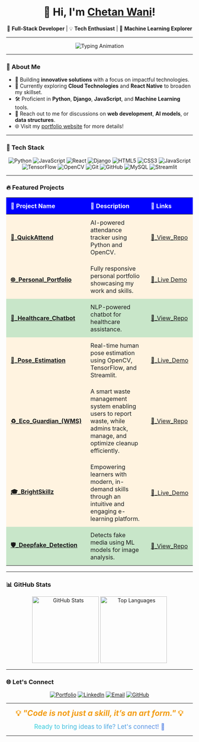 

<h1 align="center">👋 Hi, I'm <a href="https://wani-chetan-999.github.io/Personal-Portfolio/" target="_blank">Chetan Wani</a>!</h1>  
<p align="center">
  🚀 <b>Full-Stack Developer</b> | 💡 <b>Tech Enthusiast</b> | 🤖 <b>Machine Learning Explorer</b>
</p>  

---

<div align="center">
  <img src="https://readme-typing-svg.demolab.com?font=Fira+Code&size=24&duration=2500&pause=500&color=36BCF7&center=true&vCenter=true&width=600&lines=%F0%9F%9A%80+Code+Dreamer+%26+Builder;%E2%9A%A1+Full-Stack+Developer;%F0%9F%A4%96+AI+%26+ML+Explorer;%F0%9F%8C%B1+Lifelong+Learner;%F0%9F%92%A1+Tech+Enthusiast" alt="Typing Animation" />
</div>


---

### 🌟 About Me  

- 🔭 Building **innovative solutions** with a focus on impactful technologies.  
- 🌱 Currently exploring **Cloud Technologies** and **React Native** to broaden my skillset.  
- 🛠️ Proficient in **Python**, **Django**, **JavaScript**, and **Machine Learning** tools.  
- 💬 Reach out to me for discussions on **web development**, **AI models**, or **data structures**.  
- 🌐 Visit my [portfolio website](https://chetandev999.netlify.app) for more details!  

---

### 🚀 Tech Stack  

<p align="center">
  <img src="https://img.shields.io/badge/Python-%233776AB.svg?style=for-the-badge&logo=python&logoColor=white" alt="Python"/>
  
  <img src="https://img.shields.io/badge/JavaScript-%23F7DF1E.svg?style=for-the-badge&logo=javascript&logoColor=black" alt="JavaScript"/>
  <img src="https://img.shields.io/badge/React-%2361DAFB.svg?style=for-the-badge&logo=react&logoColor=black" alt="React"/>
  <img src="https://img.shields.io/badge/Django-%23092E20.svg?style=for-the-badge&logo=django&logoColor=white" alt="Django"/>
  <img src="https://img.shields.io/badge/HTML5-%23E34F26.svg?style=for-the-badge&logo=html5&logoColor=white" alt="HTML5"/>
  <img src="https://img.shields.io/badge/CSS3-%231572B6.svg?style=for-the-badge&logo=css3&logoColor=white" alt="CSS3"/>
   <img src="https://img.shields.io/badge/Php-%23F7DF1E.svg?style=for-the-badge&logo=javascript&logoColor=black" alt="JavaScript"/>
  <img src="https://img.shields.io/badge/TensorFlow-%23FF6F00.svg?style=for-the-badge&logo=tensorflow&logoColor=white" alt="TensorFlow"/>
  <img src="https://img.shields.io/badge/OpenCV-%235C3EE8.svg?style=for-the-badge&logo=opencv&logoColor=white" alt="OpenCV"/>
  <img src="https://img.shields.io/badge/Git-%23F05033.svg?style=for-the-badge&logo=git&logoColor=white" alt="Git"/>
  <img src="https://img.shields.io/badge/GitHub-%23181717.svg?style=for-the-badge&logo=github&logoColor=white" alt="GitHub"/>
  <img src="https://img.shields.io/badge/MySQL-%234477A1.svg?style=for-the-badge&logo=mysql&logoColor=white" alt="MySQL"/>
  <img src="https://img.shields.io/badge/Streamlit-%23FF4B4B.svg?style=for-the-badge&logo=streamlit&logoColor=white" alt="Streamlit"/>
</p>  

---

### 🔥 Featured Projects  

<table style="width: 100%; border-collapse: collapse; text-align: left; table-layout: auto;">
  <thead style="background-color: blue; color: white;">
    <tr>
      <th style="padding: 12px; white-space: nowrap;">🌟 Project Name</th>
      <th style="padding: 12px;">📝 Description</th>
      <th style="padding: 12px; white-space: nowrap;">🔗 Links</th>
    </tr>
  </thead>
  <tbody>
    <tr style="background-color: #fff3e0;">
      <td style="padding: 12px; font-weight: bold; white-space: nowrap; text-decoration: none;"><a href="https://github.com/Chetan99999/QuickAttend.git" target="_blank">🎯_QuickAttend</a></td>
      <td style="padding: 12px;">AI-powered attendance tracker using Python and OpenCV.</td>
      <td style="padding: 12px; white-space: nowrap;"><a href="https://github.com/Chetan99999/QuickAttend.git" target="_blank">🔗_View_Repo</a></td>
    </tr>
    <tr style="background-color: #fff3e0;">
      <td style="padding: 12px; font-weight: bold; white-space: nowrap;"><a href="https://github.com/Chetan99999/Personal-Portfolio" target="_blank">🌐_Personal_Portfolio</a></td>
      <td style="padding: 12px;">Fully responsive personal portfolio showcasing my work and skills.</td>
      <td style="padding: 12px; white-space: nowrap;"><a href="https://chetandev999.netlify.app" target="_blank">🔗_Live Demo</a></td>
    </tr>
    <tr style="background-color: #c8e6c9;">
      <td style="padding: 12px; font-weight: bold; white-space: nowrap;"><a href="https://github.com/Chetan99999/Healthcare_Chatbot" target="_blank">🤖_Healthcare_Chatbot</a></td>
      <td style="padding: 12px;">NLP-powered chatbot for healthcare assistance.</td>
      <td style="padding: 12px; white-space: nowrap;"><a href="https://github.com/Chetan99999/Healthcare_Chatbot.git" target="_blank">🔗_View_Repo</a></td>
    </tr>
    <tr style="background-color: #fff3e0;">
      <td style="padding: 12px; font-weight: bold; white-space: nowrap;"><a href="https://github.com/Chetan99999/Human-Pose-Estimation" target="_blank">🏃_Pose_Estimation</a></td>
      <td style="padding: 12px;">Real-time human pose estimation using OpenCV, TensorFlow, and Streamlit.</td>
      <td style="padding: 12px; white-space: nowrap;"><a href="https://human-pose-estimation-app-chetandev999.streamlit.app/" target="_blank">🔗_Live_Demo</a></td>
    </tr>
    <tr style="background-color: #fff3e0;">
      <td style="padding: 12px; font-weight: bold; white-space: nowrap;"><a href="https://github.com/Chetan99999/wms" target="_blank">♻️_Eco_Guardian_(WMS)</a></td>
      <td style="padding: 12px;">A smart waste management system enabling users to report waste, while admins track, manage, and optimize cleanup efficiently.</td>
      <td style="padding: 12px; white-space: nowrap;"><a href="https://github.com/Chetan99999/wms" target="_blank">🔗_View_Repo</a></td>
    </tr>
    <tr style="background-color: #fff3e0;">
      <td style="padding: 12px; font-weight: bold; white-space: nowrap;"><a href="https://brightskillz.42web.io/" target="_blank">🎓_BrightSkillz</a></td>
      <td style="padding: 12px;">Empowering learners with modern, in-demand skills through an intuitive and engaging e-learning platform.</td>
      <td style="padding: 12px; white-space: nowrap;"><a href="https://brightskillz.42web.io/" target="_blank">🔗_Live_Demo</a></td>
    </tr>
    <tr style="background-color: #c8e6c9;">
      <td style="padding: 12px; font-weight: bold; white-space: nowrap;"><a href="https://github.com/Wani-Chetan-999/DeepFake-Detection.git" target="_blank" >🛡️_Deepfake_Detection</a></td>
      <td style="padding: 12px;">Detects fake media using ML models for image analysis.</td>
      <td style="padding: 12px; white-space: nowrap;"><a href="https://github.com/Wani-Chetan-999/DeepFake-Detection.git" target="_blank">🔗_View_Repo</a></td>
    </tr>
  </tbody>
</table>


---

### 📊 GitHub Stats  

<p align="center">
  <img src="https://github-readme-stats.vercel.app/api?username=Wani-Chetan-999&show_icons=true&theme=radical" alt="GitHub Stats" height="180" />
<!--   <img src="https://github-readme-streak-stats.herokuapp.com/?user=Wani-Chetan-999&theme=radical" alt="GitHub Streak" height="180" /> -->
  <img src="https://github-readme-stats.vercel.app/api/top-langs/?username=Wani-Chetan-999&layout=compact&theme=radical" alt="Top Languages" height="180" />
</p>  

---

### 🌐 Let's Connect  

<p align="center">
  <a href="https://chetandev999.netlify.app/" target="_blank"><img src="https://img.shields.io/badge/Website-%230A66C2.svg?style=for-the-badge&logo=About.me&logoColor=white" alt="Portfolio"></a>
  <a href="https://www.linkedin.com/in/chetan-kailas-wani/" target="_blank"><img src="https://img.shields.io/badge/LinkedIn-%230077B5.svg?style=for-the-badge&logo=linkedin&logoColor=white" alt="LinkedIn"></a>
  <a href="mailto:wanichetan09@gmail.com"><img src="https://img.shields.io/badge/Email-D14836?style=for-the-badge&logo=gmail&logoColor=white" alt="Email"></a>
  <a href="https://github.com/Chetan99999/" target="_blank"><img src="https://img.shields.io/badge/GitHub-%23181717.svg?style=for-the-badge&logo=github&logoColor=white" alt="GitHub"></a>
</p>  

---

<p align="center">
  <b style="font-size: 1.5em; color: #f39c12;"> 💡 <i>"Code is not just a skill, it’s an art form."</i> 💡 </b>  
</p>  

<p align="center">
  <span style="font-size: 1.2em; background: linear-gradient(90deg, #36d1dc, #5b86e5); -webkit-background-clip: text; color: transparent;">
    Ready to bring ideas to life? Let's connect! 🚀
  </span>
</p>  

---
